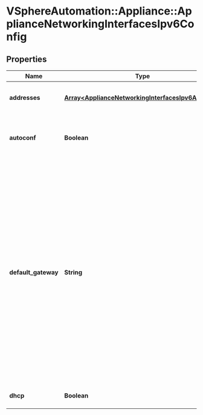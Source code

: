 # VSphereAutomation::Appliance::ApplianceNetworkingInterfacesIpv6Config

## Properties
Name | Type | Description | Notes
------------ | ------------- | ------------- | -------------
**addresses** | [**Array&lt;ApplianceNetworkingInterfacesIpv6Address&gt;**](ApplianceNetworkingInterfacesIpv6Address.md) | The list of addresses to be statically assigned. | 
**autoconf** | **Boolean** | An address will be assigned by Stateless Address Autoconfiguration (SLAAC). | 
**default_gateway** | **String** | The default gateway for static IP address assignment. This configures the global IPv6 default gateway on the appliance with the specified gateway address and interface. This gateway replaces the existing default gateway configured on the appliance. However, if the gateway address is link-local, then it is added for that interface. This does not support configuration of multiple global default gateways through different interfaces. | 
**dhcp** | **Boolean** | An address will be assigned by a DHCP server. | 


